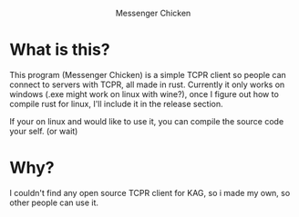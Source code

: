<p align = 'center'> Messenger Chicken </p>

# What is this?

This program (Messenger Chicken) is a simple TCPR client so people can connect to servers with TCPR, all made in rust.
Currently it only works on windows (.exe might work on linux with wine?), once I figure out how to compile rust for linux, I'll include it in the release section.

If your on linux and would like to use it, you can compile the source code your self. (or wait)

# Why?

I couldn't find any open source TCPR client for KAG, so i made my own, so other people can use it.


